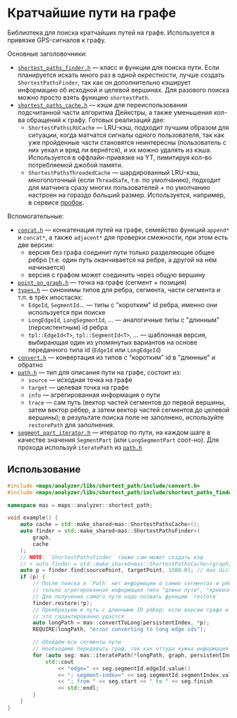 # Кратчайшие пути на графе

Библиотека для поиска кратчайших путей на графе. Используется в привязке GPS-сигналов к графу.

Основные заголовочники:
* [`shortest_paths_finder.h`](include/shortest_paths_finder.h) — класс и функции для поиска пути. Если планируется искать много раз в одной окрестности, лучше создать `ShortestPathsFinder`, так как он дополнительно кэширует информацию об исходной и целевой вершинах. Для разового поиска можно просто взять функцию `shortestPath`.
* [`shortest_paths_cache.h`](include/shortest_paths_cache.h) — кэши для переиспользования подсчитанной части алгоритма Дейкстры, а также уменьшения кол-ва обращений к графу. Готовых реализаций две:
    * `ShortestPathsLRUCache` — LRU-кэш, подходит лучшим образом для ситуации, когда матчатся сигналы одного пользователя, так как уже пройденные части становятся неинтересны (пользователь с них уехал и вряд ли вернётся), и их можно удалять из кэша. Используется в оффлайн-привязке на YT, лимитируя кол-во потребляемой джобой памяти.
    * `ShortestPathsThreadedCache` — шардированный LRU-кэш, многопоточный (если `ThreadSafe`, т.е. по умолчанию), подходит для матчинга сразу многих пользователей + по умолчанию настроен на гораздо больший размер. Используется, например, в сервисе [пробок](/arc/trunk/arcadia/maps/analyzer/services/jams_analyzer).

Вспомогательные:
* [`concat.h`](include/concat.h) — конкатенация путей на графе, семейство функций `append*` и `concat*`, а также `adjacent*` для проверки смежности, при этом есть две версии:
    - версия без графа соединит пути только разделяющие общее ребро (т.е. один путь оканчивается на ребре, а другой на нём начинается)
    - версия с графом может соединить через общую вершину
* [`point_on_graph.h`](include/point_on_graph.h) — точка на графе (сегмент + позиция)
* [`types.h`](include/types.h) — синонимы типов для ребра, сегмента, части сегмента и т.п. в трёх ипостасях:
    * `EdgeId`, `SegmentId`... — типы с "коротким" id ребра, именно они используется при поиске
    * `LongEdgeId`, `LongSegmentId`, ... — аналогичные типы с "длинным" (персистентным) id ребра
    * `tpl::EdgeId<T>`, `tpl::SegmentId<T>`, ... — шаблонная версия, выбирающая один из упомянутых вариантов на основе переданного типа id (`EdgeId` или `LongEdgeId`)
* [`convert.h`](include/convert.h) — конвертация из типов с "коротким" id в "длинные" и обратно
* [`path.h`](include/path.h) — тип для описания пути на графе, состоит из:
    * `source` — исходная точка на графе
    * `target` — целевая точка на графе
    * `info` — агрегированная информация о пути
    * `trace` — сам путь (вектор частей сегментов до первой вершины, затем вектор рёбер, а затем вектор частей сегментов до целевой вершины); в результате поиска поле не заполнено, используйте `restorePath` для заполнения.
* [`segment_part_iterator.h`](include/segment_part_iterator.h) — итератор по пути, на каждом шаге в качестве значения `SegmentPart` (или `LongSegmentPart` соот-но). Для прохода используй `iteratePath` из [`path.h`](include/path.h)


## Использование

```cpp
#include <maps/analyzer/libs/shortest_path/include/convert.h>
#include <maps/analyzer/libs/shortest_path/include/shortest_paths_finder.h>

namespace mas = maps::analyzer::shortest_path;

void example() {
    auto cache = std::make_shared<mas::ShortestPathsCache>();
    auto finder = std::make_shared<mas::ShortestPathsFinder>(
        graph,
        cache
    );
    // NOTE: `ShortestPathsFinder` также сам может создать кэш
    // > auto finder = std::make_shared<mas::ShortestPathsCache>(graph, true);
    auto p = finder.find(sourcePoint, targetPoint, 1500.0); // max distance
    if (p) {
        // После поиска в `Path` нет информации о самих сегментах и рёбрах,
        // только агрегированная информация типа "длина пути", "кривизна пути"
        // Для получения самого пути надо позвать функцию `restore`
        finder.restore(*p);
        // Преобразуем в путь с длинными ID рёбер; если версии графа и индекса совпадают
        // это гарантированно удастся
        auto longPath = mas::convertToLong(persistentIndex, *p);
        REQUIRE(longPath, "error converting to long edge ids");

        // Обойдём все сегменты пути
        // Необходимо передавать граф, так как оттуда нужна информация о кол-ве сегментов в рёбрах
        for (auto seg: mas::iteratePath(*longPath, graph, persistentIndex)) {
            std::cout
                << "edge=" << seg.segmentId.edgeId.value()
                << "; segment-index=" << seg.segmentId.segmentIndex.value()
                << "; from " << seg.start << " to " << seg.finish
                << std::endl;
        }
    }
}

```

